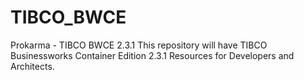 # TIBCO_BWCE
Prokarma - TIBCO BWCE 2.3.1
This repository will have TIBCO Businessworks Container Edition 2.3.1 Resources for Developers and Architects.
